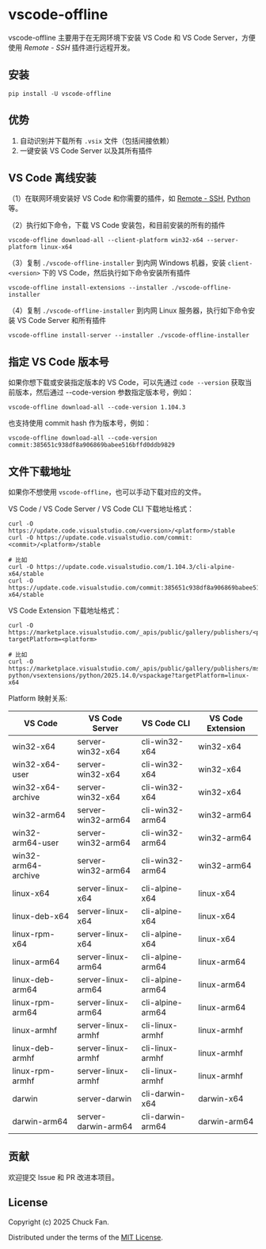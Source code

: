# vscode-offline

vscode-offline 主要用于在无网环境下安装 VS Code 和 VS Code Server，方便使用 *Remote - SSH* 插件进行远程开发。

## 安装

```shell
pip install -U vscode-offline
```

## 优势

1. 自动识别并下载所有 `.vsix` 文件（包括间接依赖）
2. 一键安装 VS Code Server 以及其所有插件

## VS Code 离线安装

（1）在联网环境安装好 VS Code 和你需要的插件，如 [Remote - SSH](https://marketplace.visualstudio.com/items?itemName=ms-vscode-remote.remote-ssh), [Python](https://marketplace.visualstudio.com/items?itemName=ms-python.python) 等。

（2）执行如下命令，下载 VS Code 安装包，和目前安装的所有的插件

```shell
vscode-offline download-all --client-platform win32-x64 --server-platform linux-x64
```

（3）复制 `./vscode-offline-installer` 到内网 Windows 机器，安装 `client-<version>` 下的 VS Code，然后执行如下命令安装所有插件

```shell
vscode-offline install-extensions --installer ./vscode-offline-installer
```

（4）复制 `./vscode-offline-installer` 到内网 Linux 服务器，执行如下命令安装 VS Code Server 和所有插件

```shell
vscode-offline install-server --installer ./vscode-offline-installer
```

## 指定 VS Code 版本号

如果你想下载或安装指定版本的 VS Code，可以先通过 `code --version` 获取当前版本，然后通过 --code-version 参数指定版本号，例如：

```shell
vscode-offline download-all --code-version 1.104.3
```

也支持使用 commit hash 作为版本号，例如：

```shell
vscode-offline download-all --code-version commit:385651c938df8a906869babee516bffd0ddb9829
```


## 文件下载地址

如果你不想使用 `vscode-offline`，也可以手动下载对应的文件。

VS Code / VS Code Server / VS Code CLI  下载地址格式：

```shell
curl -O https://update.code.visualstudio.com/<version>/<platform>/stable
curl -O https://update.code.visualstudio.com/commit:<commit>/<platform>/stable

# 比如
curl -O https://update.code.visualstudio.com/1.104.3/cli-alpine-x64/stable
curl -O https://update.code.visualstudio.com/commit:385651c938df8a906869babee516bffd0ddb9829/win32-x64/stable
```


VS Code Extension 下载地址格式：

```shell
curl -O https://marketplace.visualstudio.com/_apis/public/gallery/publishers/<publisher>/vsextensions/<extension>/<version>/vspackage?targetPlatform=<platform>

# 比如
curl -O https://marketplace.visualstudio.com/_apis/public/gallery/publishers/ms-python/vsextensions/python/2025.14.0/vspackage?targetPlatform=linux-x64
```

Platform 映射关系:

| VS Code             | VS Code Server      | VS Code CLI      | VS Code Extension |
| ------------------- | ------------------- | ---------------- | ----------------- |
| win32-x64           | server-win32-x64    | cli-win32-x64    | win32-x64         |
| win32-x64-user      | server-win32-x64    | cli-win32-x64    | win32-x64         |
| win32-x64-archive   | server-win32-x64    | cli-win32-x64    | win32-x64         |
| win32-arm64         | server-win32-arm64  | cli-win32-arm64  | win32-arm64       |
| win32-arm64-user    | server-win32-arm64  | cli-win32-arm64  | win32-arm64       |
| win32-arm64-archive | server-win32-arm64  | cli-win32-arm64  | win32-arm64       |
| linux-x64           | server-linux-x64    | cli-alpine-x64   | linux-x64         |
| linux-deb-x64       | server-linux-x64    | cli-alpine-x64   | linux-x64         |
| linux-rpm-x64       | server-linux-x64    | cli-alpine-x64   | linux-x64         |
| linux-arm64         | server-linux-arm64  | cli-alpine-arm64 | linux-arm64       |
| linux-deb-arm64     | server-linux-arm64  | cli-alpine-arm64 | linux-arm64       |
| linux-rpm-arm64     | server-linux-arm64  | cli-alpine-arm64 | linux-arm64       |
| linux-armhf         | server-linux-armhf  | cli-linux-armhf  | linux-armhf       |
| linux-deb-armhf     | server-linux-armhf  | cli-linux-armhf  | linux-armhf       |
| linux-rpm-armhf     | server-linux-armhf  | cli-linux-armhf  | linux-armhf       |
| darwin              | server-darwin       | cli-darwin-x64   | darwin-x64        |
| darwin-arm64        | server-darwin-arm64 | cli-darwin-arm64 | darwin-arm64      |


## 贡献

欢迎提交 Issue 和 PR 改进本项目。

## License

Copyright (c) 2025 Chuck Fan.

Distributed under the terms of the  [MIT License](https://github.com/fanck0605/vscode-offline/blob/master/LICENSE).
